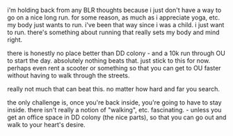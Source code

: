 i'm holding back from any BLR thoughts because i just don't have a way to go on a nice long run. for some reason, as much as i appreciate yoga, etc. my body just wants to run. i've been that way since i was a child. i just want to run. there's something about running that really sets my body and mind right.

there is honestly no place better than DD colony - and a 10k run through OU to start the day. absolutely nothing beats that. just stick to this for now. perhaps even rent a scooter or something so that you can get to OU faster without having to walk through the streets.

really not much that can beat this. no matter how hard and far you search.

the only challenge is, once you're back inside, you're going to have to stay inside. there isn't really a notion of "walking", etc. fascinating. - unless you get an office space in DD colony (the nice parts), so that you can go out and walk to your heart's desire.